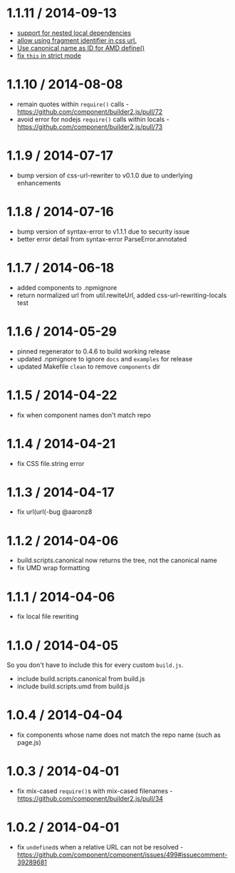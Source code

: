 1.1.11 / 2014-09-13
==================

 * [support for nested local dependencies](https://github.com/componentjs/builder2.js/pull/75)
 * [allow using fragment identifier in css url.](https://github.com/componentjs/builder2.js/pull/77)
 * [Use canonical name as ID for AMD define()](https://github.com/componentjs/builder2.js/pull/78)
 * [fix `this` in strict mode](https://github.com/componentjs/builder2.js/pull/79)

1.1.10 / 2014-08-08
==================

 * remain quotes within `require()` calls - https://github.com/component/builder2.js/pull/72
 * avoid error for nodejs `require()` calls within locals - https://github.com/component/builder2.js/pull/73 

1.1.9 / 2014-07-17
==================

 * bump version of css-url-rewriter to v0.1.0 due to underlying enhancements

1.1.8 / 2014-07-16
==================

 * bump version of syntax-error to v1.1.1 due to security issue
 * better error detail from syntax-error ParseError.annotated

1.1.7 / 2014-06-18
==================

 * added components to .npmignore
 * return normalized url from util.rewiteUrl, added css-url-rewriting-locals test

1.1.6 / 2014-05-29
==================

 * pinned regenerator to 0.4.6 to build working release
 * updated .npmignore to ignore `docs` and `examples` for release
 * updated Makefile `clean` to remove `components` dir

1.1.5 / 2014-04-22
==================

 * fix when component names don't match repo

1.1.4 / 2014-04-21
==================

 * fix CSS file.string error

1.1.3 / 2014-04-17
==================

 * fix url(url(-bug @aaronz8

1.1.2 / 2014-04-06
==================

 * build.scripts.canonical now returns the tree, not the canonical name
 * fix UMD wrap formatting

1.1.1 / 2014-04-06
==================

 * fix local file rewriting

1.1.0 / 2014-04-05
==================

So you don't have to include this for every custom `build.js`.

 * include build.scripts.canonical from build.js
 * include build.scripts.umd from build.js

1.0.4 / 2014-04-04
==================

 * fix components whose name does not match the repo name (such as page.js)

1.0.3 / 2014-04-01
==================

 * fix mix-cased `require()`s with mix-cased filenames - https://github.com/component/builder2.js/pull/34

1.0.2 / 2014-04-01
==================

 * fix `undefined`s when a relative URL can not be resolved - https://github.com/component/component/issues/499#issuecomment-39289681
